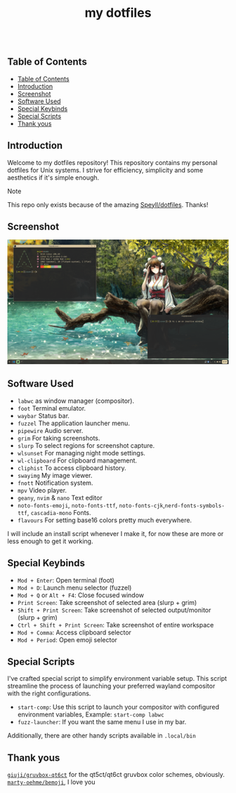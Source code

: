 <div align=center>

  <h1>my dotfiles</h1>

</div>

<br><br>

## Table of Contents
- [Table of Contents](#table-of-contents)
- [Introduction](#introduction)
- [Screenshot](#screenshot)
- [Software Used](#software-used)
- [Special Keybinds](#special-keybinds)
- [Special Scripts](#special-scripts)
- [Thank yous](#thank-yous)

## Introduction

Welcome to my dotfiles repository! This repository contains my personal dotfiles for Unix systems. I strive for efficiency, simplicity and some aesthetics if it's simple enough.

> [!NOTE]  
> This repo only exists because of the amazing [Speyll/dotfiles](https://github.com/Speyll/dotfiles). Thanks!

## Screenshot

![Screenshot](https://github.com/Kex1016/dotfiles/blob/main/extras/screenshot.png)

## Software Used

- `labwc` as window manager (compositor).
- `foot` Terminal emulator.
- `waybar` Status bar.
- `fuzzel` The application launcher menu.
- `pipewire` Audio server.
- `grim` For taking screenshots.
- `slurp` To select regions for screenshot capture.
- `wlsunset` For managing night mode settings.
- `wl-clipboard` For clipboard management.
- `cliphist` To access clipboard history.
- `swayimg` My image viewer.
- `fnott` Notification system.
- `mpv` Video player.
- `geany`, `nvim` & `nano` Text editor
- `noto-fonts-emoji`, `noto-fonts-ttf`, `noto-fonts-cjk`,`nerd-fonts-symbols-ttf`, `cascadia-mono` Fonts.
- `flavours` For setting base16 colors pretty much everywhere.

I will include an install script whenever I make it, for now these are more or less enough to get it working.

## Special Keybinds

- `Mod + Enter`: Open terminal (foot)
- `Mod + D`: Launch menu selector (fuzzel)
- `Mod + Q` or `Alt + F4`: Close focused window
- `Print Screen`: Take screenshot of selected area (slurp + grim)
- `Shift + Print Screen`: Take screenshot of selected output/monitor (slurp + grim)
- `Ctrl + Shift + Print Screen`: Take screenshot of entire workspace
- `Mod + Comma`: Access clipboard selector
- `Mod + Period`: Open emoji selector

## Special Scripts

I've crafted special script to simplify environment variable setup. This script streamline the process of launching your preferred wayland compositor with the right configurations.

- `start-comp`: Use this script to launch your compositor with configured environment variables, Example: `start-comp labwc`
- `fuzz-launcher`: If you want the same menu I use in my bar.

Additionally, there are other handy scripts available in `.local/bin`

## Thank yous

[`giuji/gruvbox-qt6ct`](https://github.com/giuji/gruvbox-qt6ct) for the qt5ct/qt6ct gruvbox color schemes, obviously.
[`marty-oehme/bemoji`](https://github.com/marty-oehme/bemoji), I love you


